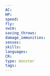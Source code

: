 ```yaml
---
AC:
HP:
speed:
fly:
swim:
saving_throws:
damage_immunities:
senses:
skills:
languages: 
CR: 
type: monster
tags:
---
```


